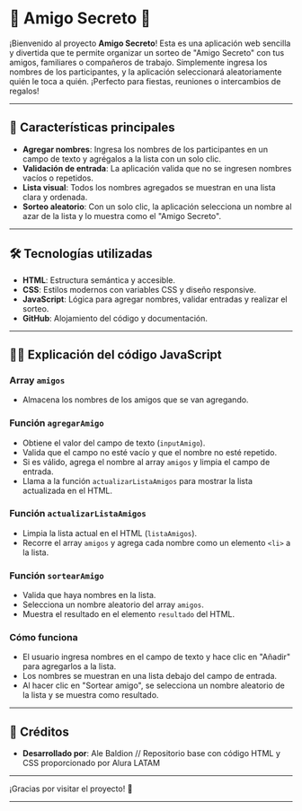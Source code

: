 # 🎉 Amigo Secreto 🎁

¡Bienvenido al proyecto **Amigo Secreto**! Esta es una aplicación web sencilla y divertida que te permite organizar un sorteo de "Amigo Secreto" con tus amigos, familiares o compañeros de trabajo. Simplemente ingresa los nombres de los participantes, y la aplicación seleccionará aleatoriamente quién le toca a quién. ¡Perfecto para fiestas, reuniones o intercambios de regalos!

---

## 🚀 Características principales

- **Agregar nombres**: Ingresa los nombres de los participantes en un campo de texto y agrégalos a la lista con un solo clic.
- **Validación de entrada**: La aplicación valida que no se ingresen nombres vacíos o repetidos.
- **Lista visual**: Todos los nombres agregados se muestran en una lista clara y ordenada.
- **Sorteo aleatorio**: Con un solo clic, la aplicación selecciona un nombre al azar de la lista y lo muestra como el "Amigo Secreto".

---

## 🛠️ Tecnologías utilizadas

- **HTML**: Estructura semántica y accesible.
- **CSS**: Estilos modernos con variables CSS y diseño responsive.
- **JavaScript**: Lógica para agregar nombres, validar entradas y realizar el sorteo.
- **GitHub**: Alojamiento del código y documentación.

---

## 🧑‍💻 Explicación del código JavaScript

### Array `amigos`
- Almacena los nombres de los amigos que se van agregando.

### Función `agregarAmigo`
- Obtiene el valor del campo de texto (`inputAmigo`).
- Valida que el campo no esté vacío y que el nombre no esté repetido.
- Si es válido, agrega el nombre al array `amigos` y limpia el campo de entrada.
- Llama a la función `actualizarListaAmigos` para mostrar la lista actualizada en el HTML.

### Función `actualizarListaAmigos`
- Limpia la lista actual en el HTML (`listaAmigos`).
- Recorre el array `amigos` y agrega cada nombre como un elemento `<li>` a la lista.

### Función `sortearAmigo`
- Valida que haya nombres en la lista.
- Selecciona un nombre aleatorio del array `amigos`.
- Muestra el resultado en el elemento `resultado` del HTML.

### Cómo funciona
- El usuario ingresa nombres en el campo de texto y hace clic en "Añadir" para agregarlos a la lista.
- Los nombres se muestran en una lista debajo del campo de entrada.
- Al hacer clic en "Sortear amigo", se selecciona un nombre aleatorio de la lista y se muestra como resultado.

---

## 🙌 Créditos

- **Desarrollado por**: Ale Baldion // Repositorio base con código HTML y CSS proporcionado por Alura LATAM


---

¡Gracias por visitar el proyecto! 🎊

---
